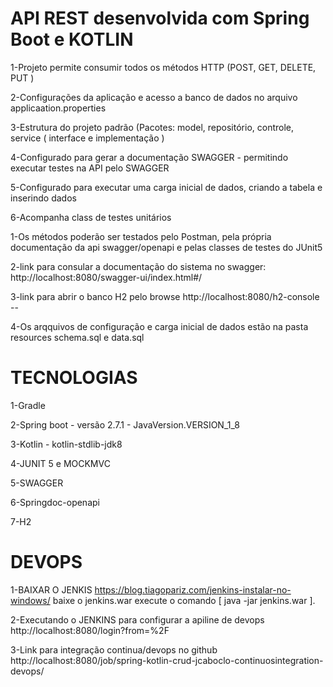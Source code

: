 
API REST desenvolvida com Spring Boot e KOTLIN
==============================================


   1-Projeto permite consumir todos os métodos HTTP (POST, GET, DELETE, PUT )

   2-Configurações da aplicação e acesso a banco de dados no arquivo applicaation.properties

   3-Estrutura do projeto padrão (Pacotes: model, repositório, controle, service ( interface e implementação )

   4-Configurado para gerar a documentação SWAGGER - permitindo executar testes na API pelo  SWAGGER

   5-Configurado para executar uma carga inicial de dados, criando a tabela e inserindo dados

   6-Acompanha class de testes unitários 


1-Os métodos poderão ser testados pelo Postman, pela própria documentação da api swagger/openapi
  e pelas classes de testes do JUnit5

2-link para consular a documentação do sistema no swagger:           
   http://localhost:8080/swagger-ui/index.html#/

3-link para abrir o banco H2 pelo browse 
  http://localhost:8080/h2-console --  

4-Os arqquivos de configuração e carga inicial de dados estão na pasta resources
  schema.sql e data.sql


TECNOLOGIAS
===========
   1-Gradle
   
   2-Spring boot  - versão 2.7.1  -  JavaVersion.VERSION_1_8
   
   3-Kotlin -  kotlin-stdlib-jdk8
   
   4-JUNIT 5 e MOCKMVC
   
   5-SWAGGER
   
   6-Springdoc-openapi
   
   7-H2



DEVOPS
======

1-BAIXAR O JENKIS
  https://blog.tiagopariz.com/jenkins-instalar-no-windows/
  baixe o jenkins.war
        execute o comando [  java -jar jenkins.war  ].

2-Executando  o JENKINS para configurar a apiline de devops
   http://localhost:8080/login?from=%2F

3-Link para integração continua/devops no github
    http://localhost:8080/job/spring-kotlin-crud-jcaboclo-continuosintegration-devops/
 
